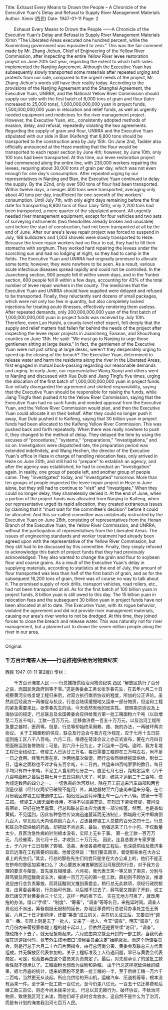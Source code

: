 Title: Exhaust Every Means to Drown the People – A Chronicle of the Executive Yuan's Delay and Refusal to Supply River Management Materials
Author: Ximin (西民)
Date: 1947-01-11
Page: 2

　　Exhaust Every Means to Drown the People
    ——A Chronicle of the Executive Yuan's Delay and Refusal to Supply River Management Materials
    Ximin
    “The Liberated Areas executed one hundred percent, while the Kuomintang government was equivalent to zero.” This was the fair comment made by Mr. Zhang Jichun, Chief of Engineering of the Yellow River Commission, after inspecting the entire Yellow River levee restoration project on June 20th last year, regarding the extent to which both sides implemented the Nanjing Agreement. Although the Executive Yuan has subsequently slowly transported some materials after repeated urging and protests from our side, compared to the urgent needs of the project, Mr. Zhang Jichun's words still have their reality today.
    According to the provisions of the Nanjing Agreement and the Shanghai Agreement, the Executive Yuan, UNRRA, and the National Yellow River Commission should supply our side with the first batch of 6,000 tons of grain and flour (later increased to 25,000 tons), 1,000,000,000,000 yuan in project funds, 1,500,000,000,000 yuan in relocation and relief funds, as well as urgently needed equipment and medicines for the river management project. However, the Executive Yuan, etc., consistently adopted methods of evasion, delay, and refusal, repeatedly violating the two agreements.
    Regarding the supply of grain and flour, UNRRA and the Executive Yuan stipulated with our side in Bian (Kaifeng) that 8,800 tons should be transported to the construction area by July 15th. On June 2nd, Tadder also officially announced at the Heze meeting that the flour would be transported to each repair section by June 4th; however, by June 10th, only 100 tons had been transported. At this time, our levee restoration project had commenced along the entire line, with 230,000 workers repairing the levees, requiring about 30,000 tons of grain per day, which was not even enough for one day's consumption. After repeated urging by our representatives in Nanjing and Bian, the Executive Yuan continued to delay the supply. By the 22nd, only over 500 tons of flour had been transported. Within twelve days, a meager 400 tons were transported, averaging only about 40 tons per day, insufficient for one-seventh of the workers' consumption. Until July 7th, with only eight days remaining before the final date for transporting 8,800 tons of flour (July 15th), only 2,200 tons had been transported, a mere quarter of the stipulated amount.
    All urgently needed river management equipment, except for four vehicles and two sets of surveying instruments (two theodolites already broken and unusable) sent before the start of construction, had not been transported at all by the end of June. After our area's levee repair project was forced to suspend in July, 188 bulldozers and 1,003 shovels were slowly transported to Heze.
    Because the levee repair workers had no flour to eat, they had to fill their stomachs with sorghum. They worked hard repairing the levees under the scorching sun and had no lodging at night, so they had to camp in the fields. The Executive Yuan and UNRRA had originally promised to allocate some tents; however, they were nowhere to be seen. As a result, various acute infectious diseases spread rapidly and could not be controlled. In the Juancheng section, 900 people fell ill within seven days, and in the Yunbei section, 600 people fell ill within a few days, accounting for 43% of the total number of levee repair workers in the county. The medicines that the Executive Yuan and UNRRA should have supplied were delayed and refused to be transported. Finally, they reluctantly sent dozens of small packages, which were not only too few in quantity, but also completely lacked injections for treating acute illnesses, effectively rendering them useless.
    After repeated demands, only 200,000,000,000 yuan of the first batch of 1,000,000,000,000 yuan in project funds was received by July 10th.
    Therefore, even Luo Huishi, a county-level relief expert, felt deeply that the supply and relief matters had fallen far behind the needs of the project after inspecting the levee repair projects in Juancheng, Fanxian, and Shouzhang counties on June 13th. He said: "We must go to Nanjing to urge those gentlemen sitting at large desks." In fact, the gentlemen of the Executive Yuan were not just sitting at large desks; weren't they desperately urging to speed up the closing of the breach?
    The Executive Yuan, determined to release water and harm the residents along the river in the Liberated Areas, first engaged in mutual buck-passing regarding our reasonable demands and urging. In early June, our representative Wang Xiaoyi and others went to Nanjing and discussed with Xue Dubi and Jiang Tingfu five times, urging the allocation of the first batch of 1,000,000,000,000 yuan in project funds. Xue initially disregarded the agreement and shirked responsibility, saying that the Executive Yuan should be responsible for raising the funds, while Jiang Tingfu then pushed it to the Yellow River Commission, saying that the Executive Yuan had no such funds and needed approval from the Executive Yuan, and the Yellow River Commission would plan, and then the Executive Yuan could allocate it on their behalf. After they could no longer push it away, Xue Dubi pushed it to Kaifeng, saying that 30 billion yuan in project funds had been allocated to the Kaifeng Yellow River Commission. This was pushed back and forth repeatedly.
    When there was really nowhere to push it, they changed to the method of delay. They delayed the time by using the excuses of "procedures," "systems," "preparations," "investigations," and so on. Investigators were dispatched late, the preparation period was extended indefinitely, and Wang Hechen, the director of the Executive Yuan's office in Heze in charge of handling relocation fees, only arrived in Heze on June 20th, and still had to "prepare" to establish an agency, and after the agency was established, he had to conduct an "investigation" again. In reality, one group of people left, and another group of people came. They "investigated" today, and "investigated" tomorrow. More than ten groups of people inspected the levee repair project in Heze in June alone, but they still had to continue to "visit" and "investigate."
    When they could no longer delay, they shamelessly denied it. At the end of June, when a portion of the project funds was allocated from Nanjing to Kaifeng, when our representative urged its rapid allocation, they created extraneous issues by claiming that it "must wait for the committee's decision" before it could be allocated. And this so-called committee was unilaterally instructed by the Executive Yuan on June 26th, consisting of representatives from the Henan Branch of the Executive Yuan, the Yellow River Commission, and UNRRA, without the participation of representatives from the Liberated Areas. The issues of engineering standards and worker treatment had already been agreed upon with the representative of the Yellow River Commission, but they still had to be discussed by this committee. Finally, they simply refused to acknowledge this batch of project funds that they had previously acknowledged. They also wanted to change the grain and flour to soybean flour and coarse grains.
    As a result of the Executive Yuan's delay in supplying materials, according to statistics at the end of July, the amount of flour transported was less than half of the first batch of grain, and as for the subsequent 16,200 tons of grain, there was of course no way to talk about it. The promised supply of rock drills, transport vehicles, road rollers, etc., had not been transported at all. As for the first batch of 100 billion yuan in project funds, 8 billion yuan is still owed to this day. The 15 billion yuan in relocation fees and the subsequent 30 billion yuan in project funds have not been allocated at all to date.
    The Executive Yuan, with its rogue behavior, violated the agreement and did not provide river management materials, causing our area's river works to not be dredged. At this time, they joined forces to close the breach and release water. This was naturally not for river management, but a planned act to drown the seven million people along the river in our area.



<hr /> 

Original: 


### 千方百计淹害人民——行总推拖供给治河物资纪实
西民
1947-01-11
第2版()
专栏：

　　千方百计淹害人民
    ——行总推拖供给治河物资纪实
    西民
    “解放区执行了百分之百，而国民党政府则等于零。”这是黄委会工务长张季春先生，在去年六月二十日视察黄河全线复堤工程归来后，对双方执行南京协议的程度，所加的公正评论。虽然此后经我方一再催促与抗议，行总会陆续缓慢地又运来一部分物资，但这和工程的紧急需要来比，张季春先生的话，今天依然有他的现实性。
    按照南京协议及上海协议的规定，行总联总及全国黄委会应供给我方第一批工粮面粉六千吨（以后增至二万五千吨），工款一百万万元，迁移救济费一百五十万万元，以及治河工程所急要之器材，医药等。但是，行总等却始终采用赖、推、拖的办法，一再破坏两次协议。
    关于工粮面粉的供应，联总及行总会与我方在汴规定，应于七月十五日前运到施工区八千八百吨。六月二日，塔德在荷泽会议上亦正式宣布，要在六月四日把面粉运到各修防段；可是，到六月十日为止，才只运来一百吨。这时，我方复堤工程已全线动工，修堤工人已达廿三万名，每日需要工粮即在三万吨左右，尚不足一日之食用。经我代表在京、汴两地屡次催促，而行总依然继续拖延供给，到廿二日，运来之面粉也不过才有五百余吨，十二日内，共运来四百吨寥寥的数目，每日平均只有四十来吨，不足工人食用的七分之一。直至七月七日，距规定运来（八千八百吨面粉之最后日期七月十五日只剩八天了，可是，统共才运到二千二百吨，仅为规定数目的四分之一。
    一切急需的治河器材，除在开工前送来汽车四部和两套测量仪器（经纬仪两架已破毁不能用）外，其他器材至六月底尚未运来分毫。在七月份我区修堤工程被迫停工后，始迟迟运到荷泽推土车一百八十八辆，铁锹一千零三把。
    修堤工人因无面粉食用，不得不以高粱充饥，在烈日下紧张修堤，夜间没有宿处，只好在地里露营。行总和联总前本应允拨发一部分帐蓬，然而，也是杳如黄鹤，不见运到。因此各种急性传染病迅速蔓延而无法制止，鄄城段七天中即病倒九百人，郓北段几天内也病倒六百人，占该县修堤工人总数的百分之四十三。行总和联总所应供给的药品，却拖延不肯运来，最后，勉强送来了几十小包，不仅数量太少，且医治急性病的针剂根本没有，实际上无补于事。
    第一批工款一百万万元，几经催索，到七月十日，才收到二十万万元。
    因此，连县总救济专家罗惠士，于六月十三日视察了鄄城、范县、寿张各县修堤工程后，也深感供给及救济事宜已远落在工程需要的后面。他曾这样说：“我们要去南京，督促那些坐在大办公桌上的先生们。”其实，行总的那些先生们何尝只是坐在大办公桌上的，他们不是正在拚命的督促加紧堵口么？
    决心要放水淹害解放区沿河居民的行总，对于我方合理的要求与催促，首先是互相推诿。六月初，我代表王笑一等又到了南京，分别与薛笃弼及蒋廷黻商谈五次，催拨一百万万元的第一批工款。薛初则不顾协议，推诿说应由行总负责筹拨，而蒋廷黻则又推到黄委会，稍行总无此款项，须经行政院核准，由黄委会筹划，行总始可代拨。以后推不过去了，薛笃弼又推到了开封，说工款已拨交开封黄委会三十亿元，这样一再的推下去。
    实在无地方可推了，就改用拖的办法。借口“手续”、“制度”、“筹备”，“调查”等等名目，来拖延时间。调查人员迟迟不派出，筹备期限无限制的延长，办理迁移费的行总驻荷办事处主任王贺宸，六月二十日才到荷泽，还要“筹备”成立机关，并在机关成立后，又要进行“调查”一番。实际上则是去了一批人，又来了一批人，今天“调查”，明天“调查”，仅六月份内来荷视察修堤工程的就十起以上，但依然还是要继续“访问”，“调查”。
    拖也拖不下去了，就无耻抵赖起来。六月底由南京拨至开封的一部工款，当我代表催其迅速拨付时，竟节外生枝地借口“须候委员会决定”始能拨发。而这个所谓委员会，则是行总于六月二十六日片面指令，由行总河南分署、黄委会及联总三方代表组成，并无解放区代表参加的。关于工程标准及工人待遇问题，早已与黄委会代表商定，可是，也竟要再由这个委员来负责商定了。最后，对先前承认了的这批工款索性就不想承认了。工粮面粉也想改为豆粉和杂粮。
    由于行总这样拖延供给的结果，据七月底的统计，运来的面粉不足第一批工粮的一半，至于后继工粮一万六千二百吨，当然更无从谈起。所应允供给的开山机，运输汽车、压道机等等，根本没有运来一件。至于第一批工款一百亿元，至今仍差八亿元。一百五十亿迁移费和后继工款三百亿，则迄今尚未拨来分文。
    行总以其无赖行为，破坏协议，不给治河物资，致使我区河工未浚，而他们却于此时合龙放水，这自然不是什么为了治河，而是有计划的淹害我沿河七百万人民。
